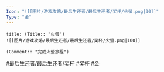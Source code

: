 ```yaml
---
Icon: "![[图片/游戏攻略/最后生还者/最后生还者/奖杯/火螢.png|30]]"
Type: "金"
---
```

```ad-common-gold-trophy
title: (Title:: "火螢")
![[图片/游戏攻略/最后生还者/最后生还者/奖杯/火螢.png|100]]

(Comment:: "完成火螢旅程")
```

#最后生还者/最后生还者/奖杯 #奖杯 #金
